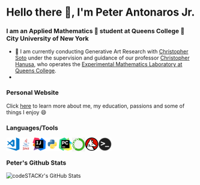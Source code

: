 # Hello there 👋, I'm Peter Antonaros Jr.

### I am an Applied Mathematics 🧮 student at Queens College 🏫 City University of New York 

* 📜 I am currently conducting Generative Art Research with [Christopher Soto] under the supervision and guidance of our professor [Christopher Hanusa], who operates the [Experimental Mathematics Laboratory at Queens College].
* 


### Personal Website

Click [here] to learn more about me, my education, passions and some of things I enjoy 😄


### Languages/Tools

<img align="left" alt="Visual Studio Code" width="35px" src="https://github.com/peterantonarosjr/peterantonarosjr/blob/main/PNG/VisualStudioCodeIcon.png" />
<img align="left" alt="Java" width="35px" src="https://github.com/peterantonarosjr/peterantonarosjr/blob/main/PNG/JavaIcon.png" />
<img align="left" alt="IntelliJ" width="35px" src="https://github.com/peterantonarosjr/peterantonarosjr/blob/main/PNG/IntelliJLogo.png" />
<img align="left" alt="Python" width="35px" src="https://github.com/peterantonarosjr/peterantonarosjr/blob/main/PNG/PythonIcon.png" />
<img align="left" alt="Pycharm" width="35px" src="https://github.com/peterantonarosjr/peterantonarosjr/blob/main/PNG/PycharmLogo.png" />
<img align="left" alt="Anaconda" width="35px" src="https://github.com/peterantonarosjr/peterantonarosjr/blob/main/PNG/AnacondaLogo.png" />
<img align="left" alt="Mathematica" width="35px" src="https://github.com/peterantonarosjr/peterantonarosjr/blob/main/PNG/MathematicaLogo.png" />
<img align="left" alt="Terminal" width="35px" src="https://github.com/peterantonarosjr/peterantonarosjr/blob/main/PNG/TerminalIcon.png" />


<br />
<br />

### Peter's Github Stats
 <img align="left" alt="codeSTACKr's GitHub Stats" src="https://github-readme-stats.peterantonarosjr.vercel.app/api?username=peterantonarosjr&show_icons=true&hide_border=true" />


[here]: https://peterantonarosjr.com
[Christopher Soto]: https://christophersoto.me/
[Experimental Mathematics Laboratory at Queens College]: https://qcpages.qc.cuny.edu/~chanusa/research/lab.html
[Christopher Hanusa]: https://www.linkedin.com/in/christopher-hanusa-64494549
